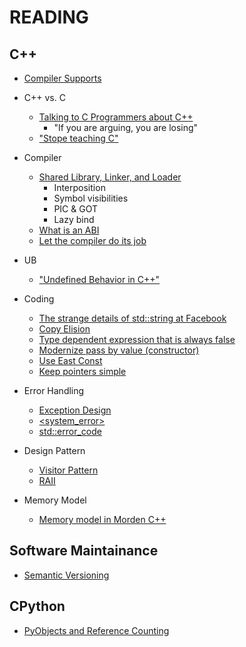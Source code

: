 # READING

## C++

* [Compiler Supports][20]

* C++ vs. C
    - [Talking to C Programmers about C++][1]
        - "If you are arguing, you are losing"
    - ["Stope teaching C"][2]

* Compiler
    - [Shared Library, Linker, and Loader][3]
        - Interposition
        - Symbol visibilities
        - PIC & GOT
        - Lazy bind
    - [What is an ABI][5]
    - [Let the compiler do its job][12]

* UB
    - ["Undefined Behavior in C++"][4]

* Coding
    - [The strange details of std::string at Facebook][6]
    - [Copy Elision][7]
    - [Type dependent expression that is always false ][8]
    - [Modernize pass by value (constructor)][9]
    - [Use East Const][10]
    - [Keep pointers simple][11]
 
* Error Handling
    - [Exception Design][13]
    - [<system_error>][14]
    - [std::error_code][15]

* Design Pattern
    - [Visitor Pattern][16]
    - [RAII][17]

* Memory Model
    - [Memory model in Morden C++][18]

## Software Maintainance

- [Semantic Versioning][19]

## CPython

- [PyObjects and Reference Counting][21]

[1]: https://www.youtube.com/watch?v=D7Sd8A6_fYU
[2]: https://www.youtube.com/watch?v=YnWhqhNdYyk
[3]: https://www.youtube.com/watch?v=_enXuIxuNV4
[4]: https://www.youtube.com/watch?v=k9N8OrhrSZw
[5]: https://www.youtube.com/watch?v=7RoTDjLLXJQ
[6]: https://www.youtube.com/watch?v=kPR8h4-qZdk
[7]: https://www.youtube.com/watch?v=IZbL-RGr_mk
[8]: https://devblogs.microsoft.com/oldnewthing/20200311-00/?p=103553
[9]: https://releases.llvm.org/16.0.0/tools/clang/tools/extra/docs/clang-tidy/checks/modernize/pass-by-value.html
[10]: https://www.youtube.com/watch?v=z6s6bacI424
[11]: https://isocpp.github.io/CppCoreGuidelines/CppCoreGuidelines.html#es42-keep-use-of-pointers-simple-and-straightforward
[12]: https://www.youtube.com/watch?v=bSkpMdDe4g4
[13]: https://www.youtube.com/watch?v=Oy-VTqz1_58
[14]: https://www.youtube.com/watch?v=hNaLf8lYLDo
[15]: https://www.youtube.com/watch?v=dQaRLmM7KKk
[16]: https://www.youtube.com/watch?v=PEcy1vYHb8A
[17]: https://www.youtube.com/watch?v=Rfu06XAhx90
[18]: https://www.youtube.com/watch?v=SVEYNEWZLo4
[19]: https://semver.org/
[20]: https://en.cppreference.com/w/cpp/compiler_support
[21]: https://pythonextensionpatterns.readthedocs.io/en/latest/refcount.html#pyobjects-and-reference-counting
